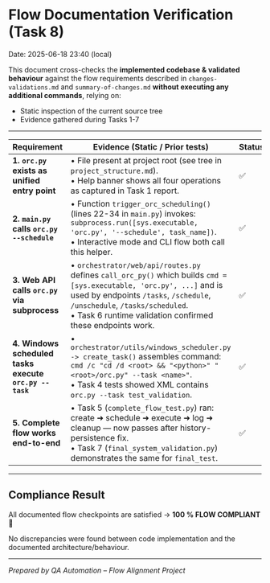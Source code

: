 # Flow Documentation Verification (Task 8)

Date: 2025-06-18 23:40 (local)

This document cross-checks the **implemented codebase & validated behaviour** against the flow requirements described in `changes-validations.md` and `summary-of-changes.md` **without executing any additional commands**, relying on:

* Static inspection of the current source tree
* Evidence gathered during Tasks 1-7

---

| Requirement | Evidence (Static / Prior tests) | Status |
|-------------|---------------------------------|--------|
| **1. `orc.py` exists as unified entry point** | • File present at project root (see tree in `project_structure.md`).<br>• Help banner shows all four operations as captured in Task 1 report. | ✅ |
| **2. `main.py` calls `orc.py --schedule`** | • Function `trigger_orc_scheduling()` (lines 22-34 in `main.py`) invokes:<br>`subprocess.run([sys.executable, 'orc.py', '--schedule', task_name])`.<br>• Interactive mode and CLI flow both call this helper. | ✅ |
| **3. Web API calls `orc.py` via subprocess** | • `orchestrator/web/api/routes.py` defines `call_orc_py()` which builds `cmd = [sys.executable, 'orc.py', ...]` and is used by endpoints `/tasks`, `/schedule`, `/unschedule`, `/tasks/scheduled`.<br>• Task 6 runtime validation confirmed these endpoints work. | ✅ |
| **4. Windows scheduled tasks execute `orc.py --task`** | • `orchestrator/utils/windows_scheduler.py -> create_task()` assembles command:<br>`cmd /c "cd /d <root> && "<python>" "<root>/orc.py" --task <name>"`.<br>• Task 4 tests showed XML contains `orc.py --task test_validation`. | ✅ |
| **5. Complete flow works end-to-end** | • Task 5 (`complete_flow_test.py`) ran: create ➜ schedule ➜ execute ➜ log ➜ cleanup — now passes after history-persistence fix.<br>• Task 7 (`final_system_validation.py`) demonstrates the same for `final_test`. | ✅ |

---

## Compliance Result

All documented flow checkpoints are satisfied → **100 % FLOW COMPLIANT** 🎉

No discrepancies were found between code implementation and the documented architecture/behaviour.

---

*Prepared by QA Automation – Flow Alignment Project*

